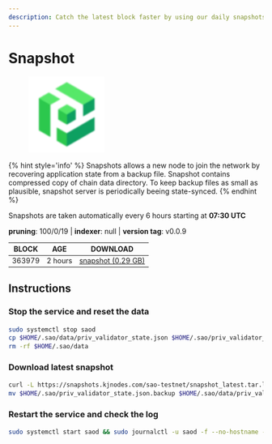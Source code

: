 ```yaml
---
description: Catch the latest block faster by using our daily snapshots.
---
```


# Snapshot

<figure><img src="https://raw.githubusercontent.com/kj89/cosmos-images/main/logos/sao.png" width="150" alt=""><figcaption></figcaption></figure>

{% hint style='info' %}
Snapshots allows a new node to join the network by recovering application state from a backup file. 
Snapshot contains compressed copy of chain data directory. To keep backup files as small as plausible, 
snapshot server is periodically beeing state-synced.
{% endhint %}

Snapshots are taken automatically every 6 hours starting at **07:30 UTC**

**pruning**: 100/0/19 | **indexer**: null | **version tag**: v0.0.9

| BLOCK             | AGE             | DOWNLOAD                                                                                            |
| ----------------- | --------------- | --------------------------------------------------------------------------------------------------- |
| 363979 | 2 hours | [snapshot (0.29 GB)](https://snapshots.kjnodes.com/sao-testnet/snapshot\_latest.tar.lz4) |

## Instructions

### Stop the service and reset the data

```bash
sudo systemctl stop saod
cp $HOME/.sao/data/priv_validator_state.json $HOME/.sao/priv_validator_state.json.backup
rm -rf $HOME/.sao/data
```

### Download latest snapshot

```bash
curl -L https://snapshots.kjnodes.com/sao-testnet/snapshot_latest.tar.lz4 | tar -Ilz4 -xf - -C $HOME/.sao
mv $HOME/.sao/priv_validator_state.json.backup $HOME/.sao/data/priv_validator_state.json
```

### Restart the service and check the log

```bash
sudo systemctl start saod && sudo journalctl -u saod -f --no-hostname -o cat
```
